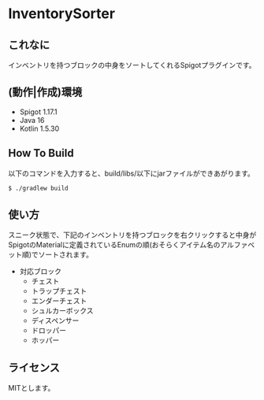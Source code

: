 # InventorySorter
## これなに
インベントリを持つブロックの中身をソートしてくれるSpigotプラグインです。

## (動作|作成)環境 
- Spigot 1.17.1
- Java 16
- Kotlin 1.5.30

## How To Build
以下のコマンドを入力すると、build/libs/以下にjarファイルができあがります。

```bash
$ ./gradlew build
```

## 使い方
スニーク状態で、下記のインベントリを持つブロックを右クリックすると中身がSpigotのMaterialに定義されているEnumの順(おそらくアイテム名のアルファベット順)でソートされます。

- 対応ブロック
    - チェスト
    - トラップチェスト
    - エンダーチェスト
    - シュルカーボックス
    - ディスペンサー
    - ドロッパー
    - ホッパー

## ライセンス
MITとします。
